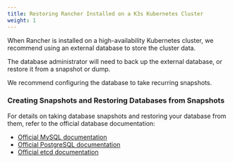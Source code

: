 ```yaml
---
title: Restoring Rancher Installed on a K3s Kubernetes Cluster
weight: 1
---
```


When Rancher is installed on a high-availability Kubernetes cluster, we recommend using an external database to store the cluster data.

The database administrator will need to back up the external database, or restore it from a snapshot or dump.

We recommend configuring the database to take recurring snapshots.

### Creating Snapshots and Restoring Databases from Snapshots

For details on taking database snapshots and restoring your database from them, refer to the official database documentation:

- [Official MySQL documentation](https://dev.mysql.com/doc/refman/8.0/en/replication-snapshot-method.html)
- [Official PostgreSQL documentation](https://www.postgresql.org/docs/8.3/backup-dump.html)
- [Official etcd documentation](https://github.com/etcd-io/etcd/blob/master/Documentation/op-guide/recovery.md)